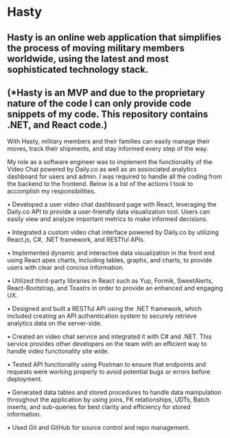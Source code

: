 # Hasty

## Hasty is an online web application that simplifies the process of moving military members worldwide, using the latest and most sophisticated technology stack. 
## (*Hasty is an MVP and due to the proprietary nature of the code I can only provide code snippets of my code. This repository contains .NET, and React code.)

With Hasty, military members and their families can easily manage their moves, track their shipments, and stay informed every step of the way. 

My role as a software engineer was to implement the functionality of the Video Chat powered by Daily.co as well as an assiociated analytics dashboard for users and admin. I was required to handle all the coding from the backend to the frontend. Below is a list of the actions I took to accomplish my responsibilities.

• Developed a user video chat dashboard page with React, leveraging the Daily.co API to provide a user-friendly data visualization tool. Users can easily view and analyze important metrics to make informed decisions.
 
•  Integrated a custom video chat interface powered by Daily.co by utilizing React.js, C#, .NET framework, and RESTful APIs.

• Implemented dynamic and interactive data visualization in the front end using React apex charts, including tables, graphs, and charts, to provide users with clear and concise information.
 
• Utilized third-party libraries in React such as Yup, Formik, SweetAlerts, React-Bootstrap, and Toastrs in order to provide an enhanced and engaging UX.
 
• Designed and built a RESTful API using the .NET framework, which included creating an API authentication system to securely retrieve analytics data on the server-side. 
 
• Created an video chat service and integrated it with C# and .NET. This service provides other developers on the team with an efficient way to handle video functionality site wide. 
 
• Tested API functionality using Postman to ensure that endpoints and requests were working properly to avoid potential bugs or errors before deployment. 
 
• Generated data tables and stored procedures to handle data manipulation throughout the application by using joins, FK relationships, UDTs, Batch inserts, and sub-queries for best clarity and efficiency for stored information. 

• Used Git and GitHub for source control and repo management.
